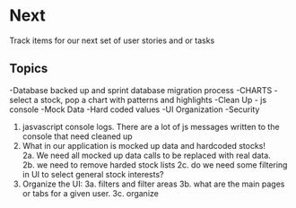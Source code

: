 # Next
Track items for our next set of user stories and or tasks

## Topics

-Database backed up and sprint database migration process
-CHARTS - select a stock, pop a chart with patterns and highlights
-Clean Up - js console
-Mock Data
-Hard coded values
-UI Organization
-Security


1. jasvascript console logs.  There are a lot of js messages written to the console that need cleaned up
2. What in our application is mocked up data and hardcoded stocks!  
2a. We need all mocked up data calls to be replaced with real data.  
2b. we need to remove harded stock lists 
2c. do we need some filtering in UI to select general stock interests?
3. Organize the UI:
3a. filters and filter areas
3b. what are the main pages or tabs for a given user.
3c. organize


